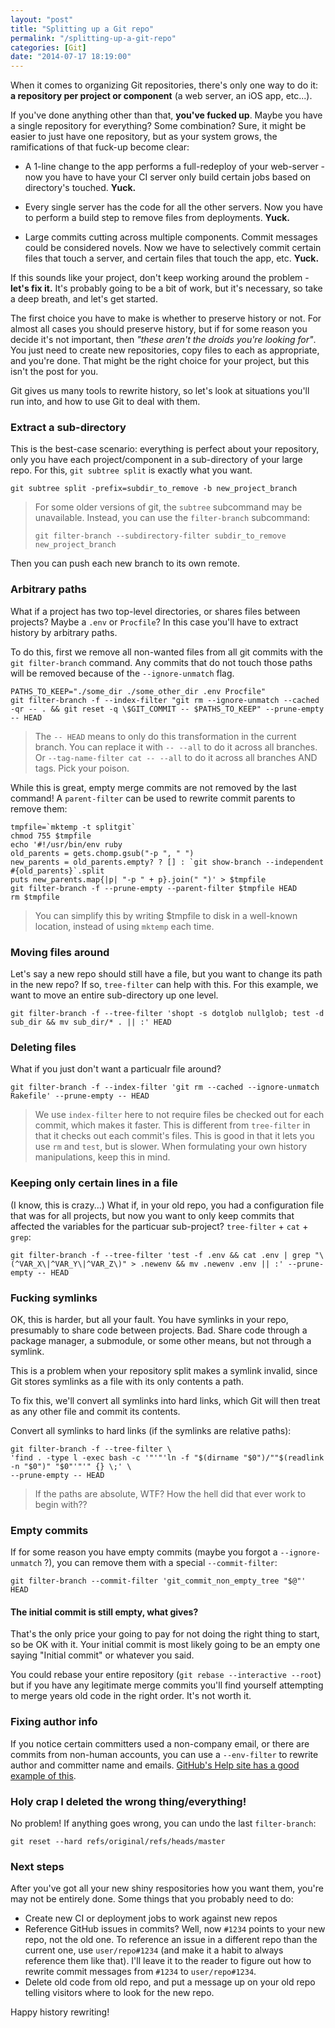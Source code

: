 ```yaml
---
layout: "post"
title: "Splitting up a Git repo"
permalink: "/splitting-up-a-git-repo"
categories: [Git]
date: "2014-07-17 18:19:00"
---
```


When it comes to organizing Git repositories, there's only one way to do it:
**a repository per project or component** (a web server, an iOS app, etc...).

If you've done anything other than that, **you've fucked up**. Maybe you have a
single repository for everything? Some combination? Sure, it might be easier to just
have one repository, but as your system grows, the ramifications of that fuck-up
become clear:

- A 1-line change to the app performs a full-redeploy of your web-server -
  now you have to have your CI server only build certain jobs based on
  directory's touched. **Yuck.**

- Every single server has the code for all the other servers. Now you have to
  perform a build step to remove files from deployments. **Yuck.**

- Large commits cutting across multiple components. Commit messages could be
  considered novels. Now we have to selectively commit certain files that touch a
  server, and certain files that touch the app, etc. **Yuck.**

If this sounds like your project, don't keep working around the problem - **let's
fix it.** It's probably going to be a bit of work, but it's necessary, so take a
deep breath, and let's get started.

The first choice you have to make is whether to preserve history or not. For
almost all cases you should preserve history, but if for some reason
you decide it's not important, then *"these aren't the droids you're looking for"*.
You just need to create new repositories, copy files to each as appropriate, and
you're done. That might be the right choice for your project, but this isn't
the post for you.

Git gives us many tools to rewrite history, so let's look at situations you'll
run into, and how to use Git to deal with them.


### Extract a sub-directory

This is the best-case scenario: everything is perfect about your repository,
only you have each project/component in a sub-directory of your large repo.
For this, `git subtree split` is exactly what you want.

    git subtree split -prefix=subdir_to_remove -b new_project_branch


> For some older versions of git, the `subtree` subcommand may be unavailable.
> Instead, you can use the `filter-branch` subcommand:
>
>     git filter-branch --subdirectory-filter subdir_to_remove new_project_branch

Then you can push each new branch to its own remote.


### Arbitrary paths

What if a project has two top-level directories, or shares files between projects?
Maybe a `.env` or `Procfile`?
In this case you'll have to extract history by arbitrary paths.

To do this, first we remove all non-wanted files from all git commits with the
`git filter-branch` command. Any commits that do not touch those paths will be
removed because of the `--ignore-unmatch` flag.

    PATHS_TO_KEEP="./some_dir ./some_other_dir .env Procfile"
    git filter-branch -f --index-filter "git rm --ignore-unmatch --cached -qr -- . && git reset -q \$GIT_COMMIT -- $PATHS_TO_KEEP" --prune-empty -- HEAD

> The `-- HEAD` means to only do this transformation in the current branch.
> You can replace it with `-- --all` to do it across all branches. Or
> `--tag-name-filter cat -- --all` to do it across all branches AND tags. Pick your poison.

While this is great, empty merge commits are not removed by the last command!
A `parent-filter` can be used to rewrite commit parents to remove them:

    tmpfile=`mktemp -t splitgit`
    chmod 755 $tmpfile
    echo '#!/usr/bin/env ruby
    old_parents = gets.chomp.gsub("-p ", " ")
    new_parents = old_parents.empty? ? [] : `git show-branch --independent #{old_parents}`.split
    puts new_parents.map{|p| "-p " + p}.join(" ")' > $tmpfile
    git filter-branch -f --prune-empty --parent-filter $tmpfile HEAD
    rm $tmpfile

> You can simplify this by writing $tmpfile to disk in a well-known location,
> instead of using `mktemp` each time.


### Moving files around

Let's say a new repo should still have a  file, but you want to change its
path in the new repo?  If so, `tree-filter` can help with this. For this example,
we want to move an entire sub-directory up one level.

    git filter-branch -f --tree-filter 'shopt -s dotglob nullglob; test -d sub_dir && mv sub_dir/* . || :' HEAD


### Deleting files

What if you just don't want a particualr file around?

    git filter-branch -f --index-filter 'git rm --cached --ignore-unmatch Rakefile' --prune-empty -- HEAD

> We use `index-filter` here to not require files be checked out for each commit,
> which makes it faster. This is different from `tree-filter` in that it checks out
> each commit's files. This is good in that it lets you use `rm` and `test`, but is
> slower. When formulating your own history manipulations, keep this in mind.


### Keeping only certain lines in a file

(I know, this is crazy...) What if, in your old repo, you had a configuration
file that was for all projects, but now you want to only keep commits that
affected the variables for the particuar sub-project? `tree-filter` + `cat` + `grep`:

    git filter-branch -f --tree-filter 'test -f .env && cat .env | grep "\(^VAR_X\|^VAR_Y\|^VAR_Z\)" > .newenv && mv .newenv .env || :' --prune-empty -- HEAD


### Fucking symlinks

OK, this is harder, but all your fault. You have symlinks in your repo, presumably to
share code between projects. Bad. Share code through a package manager, a submodule,
or some other means, but not through a symlink.

This is a problem when your repository split makes a symlink invalid, since Git
stores symlinks as a file with its only contents a path.

To fix this, we'll convert all symlinks into hard links, which Git will then
treat as any other file and commit its contents.

Convert all symlinks to hard links (if the symlinks are relative paths):

    git filter-branch -f --tree-filter \
    'find . -type l -exec bash -c '"'"'ln -f "$(dirname "$0")/""$(readlink -n "$0")" "$0"'"'" {} \;' \
    --prune-empty -- HEAD

> If the paths are absolute, WTF? How the hell did that ever work to begin with??


### Empty commits

If for some reason you have empty commits (maybe you forgot a `--ignore-unmatch` ?),
you can remove them with a special `--commit-filter`:

    git filter-branch --commit-filter 'git_commit_non_empty_tree "$@"' HEAD


#### The initial commit is still empty, what gives?

That's the only price your going to pay for not doing the right thing to start, so
be OK with it. Your initial commit is most likely going to be an empty one saying
"Initial commit" or whatever you said.

You could rebase your entire repository (`git rebase --interactive --root`)
but if you have any legitimate merge commits you'll find yourself attempting to merge
years old code in the right order. It's not worth it.


### Fixing author info

If you notice certain committers used a non-company email, or there are commits
from non-human accounts, you can use a `--env-filter` to rewrite author and 
committer name and emails. [GitHub's Help site has a good example of this](https://help.github.com/articles/changing-author-info).


### Holy crap I deleted the wrong thing/everything!

No problem! If anything goes wrong, you can undo the last `filter-branch`:

    git reset --hard refs/original/refs/heads/master


### Next steps

After you've got all your new shiny respositories how you want them, you're may not
be entirely done. Some things that you probably need to do:

- Create new CI or deployment jobs to work against new repos
- Reference GitHub issues in commits? Well, now `#1234` points to your new repo,
  not the old one. To reference an issue in a different repo than the current one,
  use `user/repo#1234` (and make it a habit to always reference them like that).
  I'll leave it to the reader to figure out how to rewrite commit messages from
  `#1234` to `user/repo#1234`.
- Delete old code from old repo, and put a message up on your old repo telling
  visitors where to look for the new repo.

Happy history rewriting!
